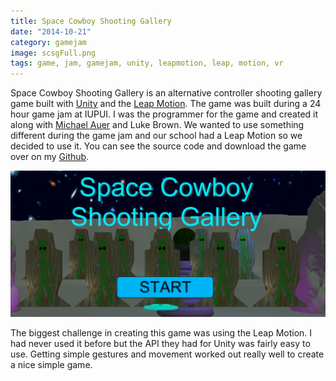 ```yaml
---
title: Space Cowboy Shooting Gallery
date: "2014-10-21"
category: gamejam
image: scsgFull.png
tags: game, jam, gamejam, unity, leapmotion, leap, motion, vr
---
```


Space Cowboy Shooting Gallery is an alternative controller shooting gallery game built with [Unity](http://unity3d.com/5?gclid=CKnDzaXg4MMCFQqDaQodi7QAXQ) and the [Leap Motion](https://www.leapmotion.com/). The game was built during a 24 hour game jam at IUPUI. I was the programmer for the game and created it along with [Michael Auer](https://twitter.com/auermi) and Luke Brown. We wanted to use something different during the game jam and our school had a Leap Motion so we decided to use it. You can see the source code and download the game over on my [Github](https://github.com/cxsquared/SpaceCowboyShootingGallery).

![Space Cowboy Shooting Gallery](scsgFull.png)

The biggest challenge in creating this game was using the Leap Motion. I had never used it before but the API they had for Unity was fairly easy to use. Getting simple gestures and movement worked out really well to create a nice simple game.
